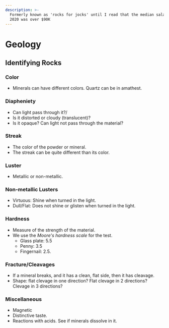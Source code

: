 ```yaml
---
description: >-
  Formerly known as 'rocks for jocks' until I read that the median salary in
  2020 was over $90K
---
```


# Geology





## Identifying Rocks

### Color

* Minerals can have different colors. Quartz can be in amathest.

### Diapheniety

* Can light pass through it?/
* Is it distorted or cloudy (translucent)?
* Is it opaque? Can light not pass through the material?

### Streak

* The color of the powder or mineral.
* The streak can be quite different than its color.

### Luster

* Metallic or non-metallic.

### Non-metallic Lusters

* Virtuous: Shine when turned in the light.
* Dull/Flat: Does not shine or glisten when turned in the light.

### Hardness

* Measure of the strength of the material.
* We use the _Moore's hardness scale_ for the test.
  * Glass plate: 5.5
  * Penny: 3.5
  * Fingernail: 2.5.

### Fracture/Cleavages

* If a mineral breaks, and it has a clean, flat side, then it has cleavage.
* Shape: flat clevage in one direction? Flat clevage in 2 directions? Clevage in 3 directions?

### Miscellaneous

* Magnetic
* Distinctive taste.
* Reactions with acids. See if minerals dissolve in it.
